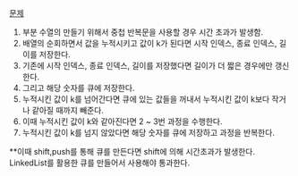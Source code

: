[문제](https://school.programmers.co.kr/learn/courses/30/lessons/178870)

1. 부분 수열의 만들기 위해서 중첩 반복문을 사용할 경우 시간 초과가 발생함.
2. 배열의 순회하면서 값을 누적시키고 값이 k가 된다면 시작 인덱스, 종료 인덱스, 길이를 저장한다.
3. 기존에 시작 인덱스, 종료 인덱스, 길이를 저장했다면 길이가 더 짧은 경우에만 갱신한다.
4. 그리고 해당 숫자를 큐에 저장한다.
5. 누적시킨 값이 k를 넘어간다면 큐에 있는 값들을 꺼내서 누적시킨 값이 k보다 작거나 같아질 때까지 빼준다.
6. 이때 누적시킨 값이 k와 같아진다면 2 ~ 3번 과정을 수행한다.
7. 누적시킨 값이 k를 넘지 않았다면 해당 숫자를 큐에 저장하고 과정을 반복한다.

**이때 shift,push를 통해 큐를 만든다면 shift에 의해 시간초과가 발생한다. LinkedList를 활용한 큐를 만들어서 사용해야 통과한다.